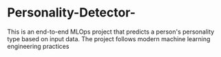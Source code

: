 # Personality-Detector-
This is an end-to-end MLOps project that predicts a person's personality type based on input data. The project follows modern machine learning engineering practices

